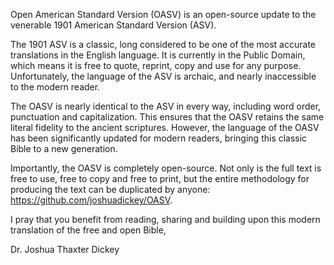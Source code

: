 Open American Standard Version (OASV) is an open-source update to the venerable 1901 American Standard Version (ASV).

The 1901 ASV is a classic, long considered to be one of the most accurate translations in the English language. It is currently in the Public Domain, which means it is free to quote, reprint, copy and use for any purpose. Unfortunately, the language of the ASV is archaic, and nearly inaccessible to the modern reader.

The OASV is nearly identical to the ASV in every way, including word order, punctuation and capitalization. This ensures that the OASV retains the same literal fidelity to the ancient scriptures. However, the language of the OASV has been significantly updated for modern readers, bringing this classic Bible to a new generation.

Importantly, the OASV is completely open-source. Not only is the full text is free to use, free to copy and free to print, but the entire methodology for producing the text can be duplicated by anyone: https://github.com/joshuadickey/OASV.

I pray that you benefit from reading, sharing and building upon this modern translation of the free and open Bible,

Dr. Joshua Thaxter Dickey
